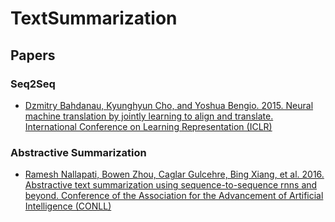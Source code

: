 # TextSummarization


## Papers

### Seq2Seq

* [Dzmitry Bahdanau, Kyunghyun Cho, and Yoshua Bengio. 2015. Neural machine translation by jointly
learning to align and translate. International Conference
on Learning Representation (ICLR)](https://arxiv.org/abs/1409.0473)

### Abstractive Summarization

* [Ramesh Nallapati, Bowen Zhou, Caglar Gulcehre,
Bing Xiang, et al. 2016. Abstractive text summarization
using sequence-to-sequence rnns and beyond.
Conference of the Association for the Advancement
of Artificial Intelligence (CONLL)](https://arxiv.org/abs/1602.06023)
